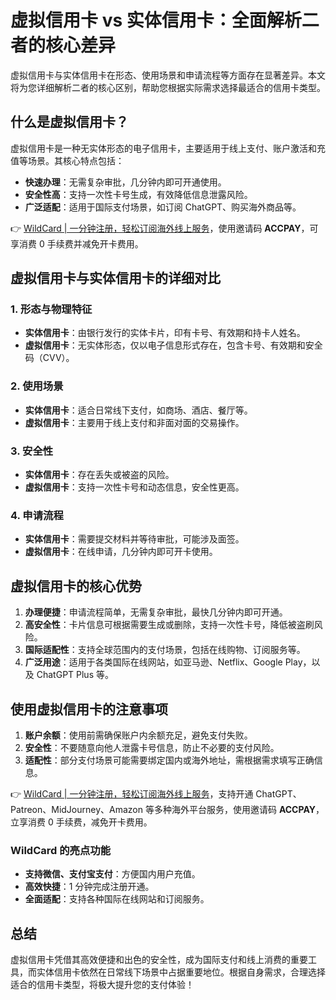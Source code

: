 # 虚拟信用卡 vs 实体信用卡：全面解析二者的核心差异

虚拟信用卡与实体信用卡在形态、使用场景和申请流程等方面存在显著差异。本文将为您详细解析二者的核心区别，帮助您根据实际需求选择最适合的信用卡类型。

## 什么是虚拟信用卡？

虚拟信用卡是一种无实体形态的电子信用卡，主要适用于线上支付、账户激活和充值等场景。其核心特点包括：

- **快速办理**：无需复杂审批，几分钟内即可开通使用。
- **安全性高**：支持一次性卡号生成，有效降低信息泄露风险。
- **广泛适配**：适用于国际支付场景，如订阅 ChatGPT、购买海外商品等。

👉 [WildCard | 一分钟注册，轻松订阅海外线上服务](https://bbtdd.com/WildCard)，使用邀请码 **ACCPAY**，可享消费 0 手续费并减免开卡费用。

## 虚拟信用卡与实体信用卡的详细对比

### 1. 形态与物理特征

- **实体信用卡**：由银行发行的实体卡片，印有卡号、有效期和持卡人姓名。
- **虚拟信用卡**：无实体形态，仅以电子信息形式存在，包含卡号、有效期和安全码（CVV）。

### 2. 使用场景

- **实体信用卡**：适合日常线下支付，如商场、酒店、餐厅等。
- **虚拟信用卡**：主要用于线上支付和非面对面的交易操作。

### 3. 安全性

- **实体信用卡**：存在丢失或被盗的风险。
- **虚拟信用卡**：支持一次性卡号和动态信息，安全性更高。

### 4. 申请流程

- **实体信用卡**：需要提交材料并等待审批，可能涉及面签。
- **虚拟信用卡**：在线申请，几分钟内即可开卡使用。

## 虚拟信用卡的核心优势

1. **办理便捷**：申请流程简单，无需复杂审批，最快几分钟内即可开通。
2. **高安全性**：卡片信息可根据需要生成或删除，支持一次性卡号，降低被盗刷风险。
3. **国际适配性**：支持全球范围内的支付场景，包括在线购物、订阅服务等。
4. **广泛用途**：适用于各类国际在线网站，如亚马逊、Netflix、Google Play，以及 ChatGPT Plus 等。

## 使用虚拟信用卡的注意事项

1. **账户余额**：使用前需确保账户内余额充足，避免支付失败。
2. **安全性**：不要随意向他人泄露卡号信息，防止不必要的支付风险。
3. **适配性**：部分支付场景可能需要绑定国内或海外地址，需根据需求填写正确信息。

👉 [WildCard | 一分钟注册，轻松订阅海外线上服务](https://bbtdd.com/WildCard)，支持开通 ChatGPT、Patreon、MidJourney、Amazon 等多种海外平台服务，使用邀请码 **ACCPAY**，立享消费 0 手续费，减免开卡费用。

### WildCard 的亮点功能

- **支持微信、支付宝支付**：方便国内用户充值。
- **高效快捷**：1 分钟完成注册开通。
- **全面适配**：支持各种国际在线网站和订阅服务。

## 总结

虚拟信用卡凭借其高效便捷和出色的安全性，成为国际支付和线上消费的重要工具，而实体信用卡依然在日常线下场景中占据重要地位。根据自身需求，合理选择适合的信用卡类型，将极大提升您的支付体验！